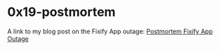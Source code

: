 # 0x19-postmortem

A link to my blog post on the Fixify App outage: [Postmortem Fixify App Outage](https://medium.com/@onsongoonditi/postmortem-fixify-app-outage-8352e7fd681d)
